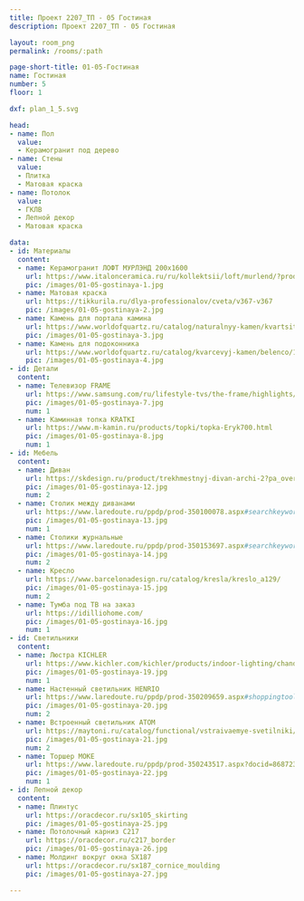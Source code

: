 ```yaml
---
title: Проект 2207_ТП - 05 Гостиная
description: Проект 2207_ТП - 05 Гостиная

layout: room_png
permalink: /rooms/:path

page-short-title: 01-05-Гостиная
name: Гостиная
number: 5
floor: 1

dxf: plan_1_5.svg

head:
- name: Пол
  value:
  - Керамогранит под дерево
- name: Стены
  value:
  - Плитка
  - Матовая краска
- name: Потолок
  value:
  - ГКЛВ
  - Лепной декор
  - Матовая краска

data:
- id: Материалы
  content:
  - name: Керамогранит ЛОФТ МУРЛЭНД 200x1600
    url: https://www.italonceramica.ru/ru/kollektsii/loft/murlend/?producttype=gres
    pic: /images/01-05-gostinaya-1.jpg
  - name: Матовая краска
    url: https://tikkurila.ru/dlya-professionalov/cveta/v367-v367
    pic: /images/01-05-gostinaya-2.jpg
  - name: Камень для портала камина
    url: https://www.worldofquartz.ru/catalog/naturalnyy-kamen/kvartsit-esmeralda-esmeralda/
    pic: /images/01-05-gostinaya-3.jpg
  - name: Камень для подоконника
    url: https://www.worldofquartz.ru/catalog/kvarcevyj-kamen/belenco/1123-perla/
    pic: /images/01-05-gostinaya-4.jpg
- id: Детали
  content:
  - name: Телевизор FRAME
    url: https://www.samsung.com/ru/lifestyle-tvs/the-frame/highlights/
    pic: /images/01-05-gostinaya-7.jpg
    num: 1
  - name: Каминная топка KRATKI
    url: https://www.m-kamin.ru/products/topki/topka-Eryk700.html
    pic: /images/01-05-gostinaya-8.jpg
    num: 1
- id: Мебель
  content:
  - name: Диван
    url: https://skdesign.ru/product/trekhmestnyj-divan-archi-2?pa_overall-width=192-sm&pa_fabric=55-2
    pic: /images/01-05-gostinaya-12.jpg
    num: 2
  - name: Столик между диванами
    url: https://www.laredoute.ru/ppdp/prod-350100078.aspx#searchkeyword=am%20pm&shoppingtool=search
    pic: /images/01-05-gostinaya-13.jpg
    num: 1
  - name: Столики журнальные
    url: https://www.laredoute.ru/ppdp/prod-350153697.aspx#searchkeyword=am%20pm&shoppingtool=search
    pic: /images/01-05-gostinaya-14.jpg
    num: 2
  - name: Кресло
    url: https://www.barcelonadesign.ru/catalog/kresla/kreslo_a129/
    pic: /images/01-05-gostinaya-15.jpg
    num: 2
  - name: Тумба под ТВ на заказ
    url: https://idilliohome.com/
    pic: /images/01-05-gostinaya-16.jpg
    num: 1
- id: Светильники
  content:
  - name: Люстра KICHLER
    url: https://www.kichler.com/kichler/products/indoor-lighting/chandeliers/2-tier-chandeliers/trentino-9-light-chandelier-natural-brass/
    pic: /images/01-05-gostinaya-19.jpg
    num: 1
  - name: Настенный светильник HENRIO
    url: https://www.laredoute.ru/ppdp/prod-350209659.aspx#shoppingtool=treestructureguidednavigation
    pic: /images/01-05-gostinaya-20.jpg
    num: 2
  - name: Встроенный светильник ATOM
    url: https://maytoni.ru/catalog/functional/vstraivaemye-svetilniki/dl023-2-01w/
    pic: /images/01-05-gostinaya-21.jpg
    num: 2
  - name: Торшер MOKE
    url: https://www.laredoute.ru/ppdp/prod-350243517.aspx?docid=868723#srt=noSorting&searchkeyword=%D1%82%D0%BE%D1%80%D1%88%D0%B5%D1%80&shoppingtool=search&pgnt=2
    pic: /images/01-05-gostinaya-22.jpg
    num: 1
- id: Лепной декор
  content:
  - name: Плинтус 
    url: https://oracdecor.ru/sx105_skirting
    pic: /images/01-05-gostinaya-25.jpg
  - name: Потолочный карниз C217
    url: https://oracdecor.ru/c217_border
    pic: /images/01-05-gostinaya-26.jpg
  - name: Молдинг вокруг окна SX187
    url: https://oracdecor.ru/sx187_cornice_moulding
    pic: /images/01-05-gostinaya-27.jpg

---
```

